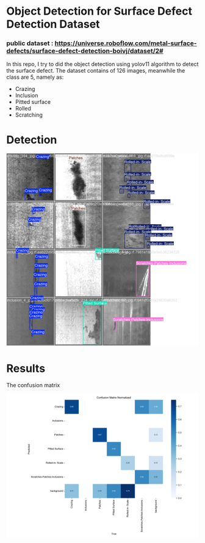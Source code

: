 # Object Detection for Surface Defect Detection Dataset
### public dataset : https://universe.roboflow.com/metal-surface-defects/surface-defect-detection-boivj/dataset/2#

In this repo, I try to did the object detection using yolov11 algorithm to detect the surface defect. 
The dataset contains of 126 images, meanwhile the class are 5, namely as: 
<ul>
  <li>Crazing</li>
  <li>Inclusion</li>
  <li>Pitted surface</li>
  <li>Rolled</li>
  <li>Scratching</li>
</ul>
<h1>Detection</h1>
<img src="val_batch0_labels.jpg" alt="Description of the image" width="800" height="auto">
<h1>Results</h1>
<p>The confusion matrix </p>
<img src="confusion_matrix_normalized.png" alt="Description of the image" width="800" height="auto">
